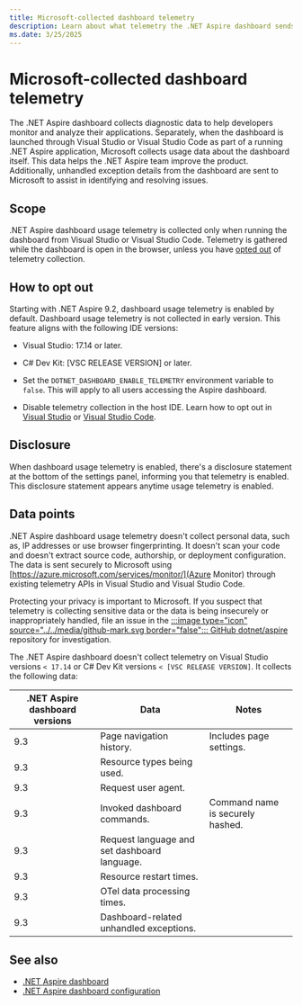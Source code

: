 ```yaml
---
title: Microsoft-collected dashboard telemetry
description: Learn about what telemetry the .NET Aspire dashboard sends and how to opt out.
ms.date: 3/25/2025
---
```


# Microsoft-collected dashboard telemetry

The .NET Aspire dashboard collects diagnostic data to help developers monitor and analyze their applications. Separately, when the dashboard is launched through Visual Studio or Visual Studio Code as part of a running .NET Aspire application, Microsoft collects usage data about the dashboard itself. This data helps the .NET Aspire team improve the product. Additionally, unhandled exception details from the dashboard are sent to Microsoft to assist in identifying and resolving issues.

## Scope

.NET Aspire dashboard usage telemetry is collected only when running the dashboard from Visual Studio or Visual Studio Code. Telemetry is gathered while the dashboard is open in the browser, unless you have [opted out](#how-to-opt-out) of telemetry collection.

## How to opt out

Starting with .NET Aspire 9.2, dashboard usage telemetry is enabled by default. Dashboard usage telemetry is not collected in early version. This feature aligns with the following IDE versions:

- Visual Studio: 17.14 or later.
- C# Dev Kit: [VSC RELEASE VERSION] or later.

- Set the `DOTNET_DASHBOARD_ENABLE_TELEMETRY` environment variable to `false`. This will apply to all users accessing the Aspire dashboard.
- Disable telemetry collection in the host IDE. Learn how to opt out in [Visual Studio](https://learn.microsoft.com/en-us/visualstudio/ide/visual-studio-experience-improvement-program) or [Visual Studio Code](https://code.visualstudio.com/docs/configure/telemetry#_disable-telemetry-reporting).

## Disclosure

When dashboard usage telemetry is enabled, there's a disclosure statement at the bottom of the settings panel, informing you that telemetry is enabled. This disclosure statement appears anytime usage telemetry is enabled.

## Data points

.NET Aspire dashboard usage telemetry doesn't collect personal data, such as, IP addresses or use browser fingerprinting. It doesn't scan your code and doesn't extract source code, authorship, or deployment configuration. The data is sent securely to Microsoft using [https://azure.microsoft.com/services/monitor/](Azure Monitor) through existing telemetry APIs in Visual Studio and Visual Studio Code.

Protecting your privacy is important to Microsoft. If you suspect that telemetry is collecting sensitive data or the data is being insecurely or inappropriately handled, file an issue in the [:::image type="icon" source="../../media/github-mark.svg border="false"::: GitHub dotnet/aspire](https://github.com/dotnet/aspire) repository for investigation.

The .NET Aspire dashboard doesn't collect telemetry on Visual Studio versions `< 17.14` or C# Dev Kit versions `< [VSC RELEASE VERSION]`. It collects the following data:

| .NET Aspire dashboard versions | Data | Notes |
|--|--|--|
| 9.3 | Page navigation history. | Includes page settings. |
| 9.3 | Resource types being used. |  |
| 9.3 | Request user agent. |  |
| 9.3 | Invoked dashboard commands. | Command name is securely hashed. |
| 9.3 | Request language and set dashboard language. |  |
| 9.3 | Resource restart times. |  |
| 9.3 | OTel data processing times. |  |
| 9.3 | Dashboard-related unhandled exceptions. |  |

## See also

- [.NET Aspire dashboard](overview.md)
- [.NET Aspire dashboard configuration](configuration.md)
